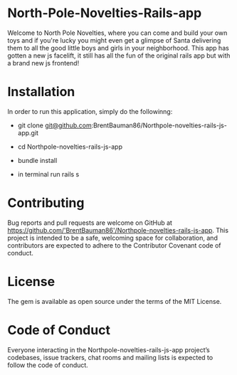 # North-Pole-Novelties-Rails-app

Welcome to North Pole Novelties, where you can come and build your own toys and if you're lucky you might even get a glimpse of Santa delivering them to all the good little boys and girls in your neighborhood.  This app has gotten a new js facelift, it still has all the fun of the original rails app but with a brand new js frontend!       

# Installation

In order to run this application, simply do the followinng:

* git clone git@github.com:BrentBauman86/Northpole-novelties-rails-js-app.git

* cd Northpole-novelties-rails-js-app

* bundle install 

* in terminal run rails s

# Contributing 

Bug reports and pull requests are welcome on GitHub at https://github.com/'BrentBauman86'/Northpole-novelties-rails-js-app. This project is intended to be a safe, welcoming space for collaboration, and contributors are expected to adhere to the Contributor Covenant code of conduct.

# License 

The gem is available as open source under the terms of the MIT License.

# Code of Conduct 

Everyone interacting in the Northpole-novelties-rails-js-app project’s codebases, issue trackers, chat rooms and mailing lists is expected to follow the code of conduct.

